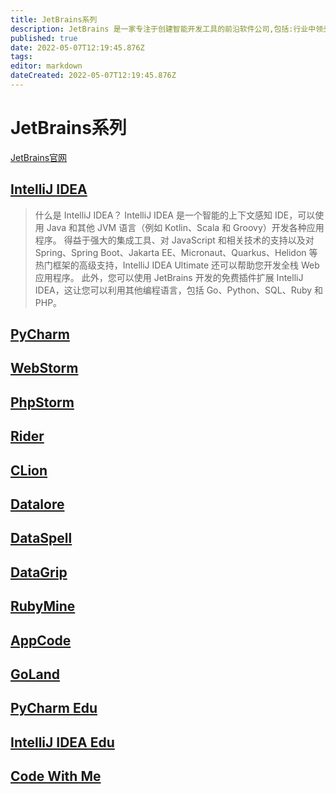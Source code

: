 ```yaml
---
title: JetBrains系列
description: JetBrains 是一家专注于创建智能开发工具的前沿软件公司,包括:行业中领头的 Java IDE – IntelliJ IDEA,以及 Kotlin 编程语言。
published: true
date: 2022-05-07T12:19:45.876Z
tags: 
editor: markdown
dateCreated: 2022-05-07T12:19:45.876Z
---
```


# JetBrains系列
[JetBrains官网](https://www.jetbrains.com)

## [IntelliJ IDEA](https://www.jetbrains.com/zh-cn/idea/)

> 什么是 IntelliJ IDEA？
IntelliJ IDEA 是一个智能的上下文感知 IDE，可以使用 Java 和其他 JVM 语言（例如 Kotlin、Scala 和 Groovy）开发各种应用程序。 得益于强大的集成工具、对 JavaScript 和相关技术的支持以及对 Spring、Spring Boot、Jakarta EE、Micronaut、Quarkus、Helidon 等热门框架的高级支持，IntelliJ IDEA Ultimate 还可以帮助您开发全栈 Web 应用程序。 此外，您可以使用 JetBrains 开发的免费插件扩展 IntelliJ IDEA，这让您可以利用其他编程语言，包括 Go、Python、SQL、Ruby 和 PHP。

## [PyCharm](https://www.jetbrains.com/zh-cn/pycharm/)

## [WebStorm](https://www.jetbrains.com/zh-cn/webstorm/)

## [PhpStorm](https://www.jetbrains.com/zh-cn/phpstorm/)

## [Rider](https://www.jetbrains.com/zh-cn/rider/)

## [CLion](https://www.jetbrains.com/zh-cn/clion/)

## [Datalore](https://www.jetbrains.com/zh-cn/datalore/)

## [DataSpell](https://www.jetbrains.com/zh-cn/dataspell)

## [DataGrip](https://www.jetbrains.com/zh-cn/datagrip)

## [RubyMine](https://www.jetbrains.com/zh-cn/rubymine)

## [AppCode](https://www.jetbrains.com/zh-cn/appcode)

## [GoLand](https://www.jetbrains.com/zh-cn/goland)

## [PyCharm Edu](https://www.jetbrains.com/zh-cn/pycharm-edu/)

## [IntelliJ IDEA Edu](https://www.jetbrains.com/zh-cn/idea-edu/)

## [Code With Me](https://www.jetbrains.com/zh-cn/code-with-me/)